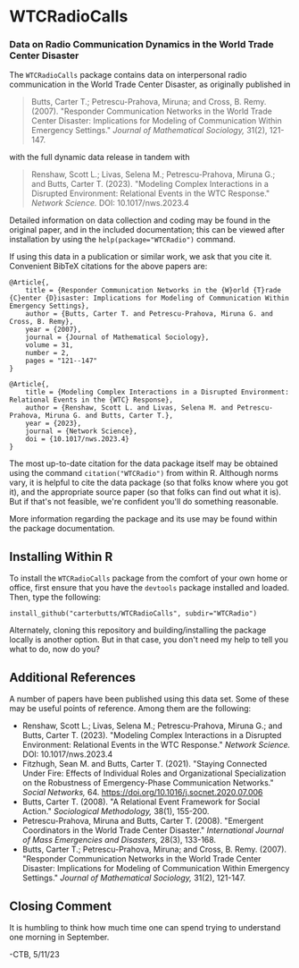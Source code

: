 # WTCRadioCalls

### Data on Radio Communication Dynamics in the World Trade Center Disaster

The `WTCRadioCalls` package contains data on interpersonal radio communication in the World Trade Center Disaster, as originally published in

> Butts, Carter T.; Petrescu-Prahova, Miruna; and Cross, B. Remy.  (2007).  "Responder Communication Networks in the World Trade Center Disaster: Implications for Modeling of Communication Within Emergency Settings."  *Journal of Mathematical Sociology,* 31(2), 121-147.

with the full dynamic data release in tandem with

> Renshaw, Scott L.; Livas, Selena M.; Petrescu-Prahova, Miruna G.; and Butts, Carter T.  (2023).  "Modeling Complex Interactions in a Disrupted Environment: Relational Events in the WTC Response." *Network Science.* DOI: 10.1017/nws.2023.4

Detailed information on data collection and coding may be found in the original paper, and in the included documentation; this can be viewed after installation by using the  `help(package="WTCRadio")` command.

If using this data in a publication or similar work, we ask that you cite it.  Convenient BibTeX citations for the above papers are:


```
@Article{,
	title = {Responder Communication Networks in the {W}orld {T}rade {C}enter {D}isaster: Implications for Modeling of Communication Within Emergency Settings},
	author = {Butts, Carter T. and Petrescu-Prahova, Miruna G. and Cross, B. Remy},
	year = {2007},
	journal = {Journal of Mathematical Sociology},
    volume = 31,
    number = 2,
    pages = "121--147"
}
```


```
@Article{,
	title = {Modeling Complex Interactions in a Disrupted Environment: Relational Events in the {WTC} Response},
	author = {Renshaw, Scott L. and Livas, Selena M. and Petrescu-Prahova, Miruna G. and Butts, Carter T.},
	year = {2023},
	journal = {Network Science},
	doi = {10.1017/nws.2023.4}
}
```

The most up-to-date citation for the data package itself may be obtained using the command `citation("WTCRadio")` from within R.  Although norms vary, it is helpful to cite the data package (so that folks know where you got it), and the appropriate source paper (so that folks can find out what it is).  But if that's not feasible, we're confident you'll do something reasonable.

More information regarding the package and its use may be found within the package documentation.

## Installing Within R

To install the `WTCRadioCalls` package from the comfort of your own home or office, first ensure that you have the `devtools` package installed and loaded.  Then, type the following:

	install_github("carterbutts/WTCRadioCalls", subdir="WTCRadio")

Alternately, cloning this repository and building/installing the package locally is another option.  But in that case, you don't need my help to tell you what to do, now do you?

## Additional References

A number of papers have been published using this data set.  Some of these may be useful points of reference.  Among them are the following:

* Renshaw, Scott L.; Livas, Selena M.; Petrescu-Prahova, Miruna G.; and Butts, Carter T.  (2023).  "Modeling Complex Interactions in a Disrupted Environment: Relational Events in the WTC Response." *Network Science.* DOI: 10.1017/nws.2023.4
* Fitzhugh, Sean M. and Butts, Carter T.  (2021). "Staying Connected Under Fire: Effects of Individual Roles and Organizational Specialization on the Robustness of Emergency-Phase Communication Networks." *Social Networks,* 64. https://doi.org/10.1016/j.socnet.2020.07.006
* Butts, Carter T.  (2008).  "A Relational Event Framework for Social Action."  *Sociological Methodology,* 38(1), 155-200.
* Petrescu-Prahova, Miruna and Butts, Carter T.  (2008).  "Emergent Coordinators in the World Trade Center Disaster." *International Journal of Mass Emergencies and Disasters,* 28(3), 133-168. 
* Butts, Carter T.; Petrescu-Prahova, Miruna; and Cross, B. Remy.  (2007).  "Responder Communication Networks in the World Trade Center Disaster: Implications for Modeling of Communication Within Emergency Settings."  *Journal of Mathematical Sociology,* 31(2), 121-147.

## Closing Comment

It is humbling to think how much time one can spend trying to understand one morning in September.  

\-CTB, 5/11/23
